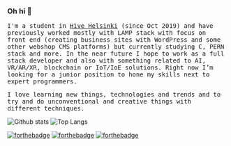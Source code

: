### Oh hi 👋
<samp>
<p>
  I'm a student in <a href='https://www.hive.fi/en/'>Hive Helsinki</a> (since Oct 2019) and have previously worked mostly with LAMP stack with focus on front end (creating business sites with WordPress and some other webshop CMS platforms) but currently studying C, PERN stack and more. In the near future I hope to work as a full stack developer and also with something related to AI, VR/AR/XR, blockchain or IoT/IoE solutions. Right now I’m looking for a junior position to hone my skills next to expert programmers.
</p><p>
I love learning new things, technologies and trends and to try and do unconventional and creative things with different techniques.
</p>
</samp>

![Github stats](https://github-readme-stats.vercel.app/api?username=rasmusjaa&show_icons=true&theme=radical&hide=stars&include_all_commits=true)
![Top Langs](https://github-readme-stats.vercel.app/api/top-langs/?username=rasmusjaa&layout=compact)

[![forthebadge](https://img.shields.io/badge/facebook-follow%20me-%231877F2.svg?&style=flat&logo=facebook)](https://www.facebook.com/rasmus.jaakonmaki/)
[![forthebadge](https://img.shields.io/badge/instagram-follow%20me-%23E4405F.svg?&style=flat&logo=instagram)](https://www.instagram.com/rasmusjaa/)
[![forthebadge](https://img.shields.io/badge/linkedin-follow%20me-%230077B5.svg?&style=flat&logo=linkedin)](https://www.linkedin.com/in/rasmusjaakonmaki/)

